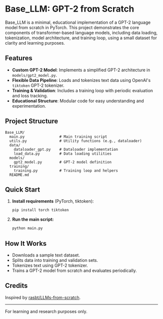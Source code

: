 
# Base_LLM: GPT-2 from Scratch

Base_LLM is a minimal, educational implementation of a GPT-2 language model from scratch in PyTorch. This project demonstrates the core components of transformer-based language models, including data loading, tokenization, model architecture, and training loop, using a small dataset for clarity and learning purposes.

## Features
- **Custom GPT-2 Model**: Implements a simplified GPT-2 architecture in `models/gpt2_model.py`.
- **Flexible Data Pipeline**: Loads and tokenizes text data using OpenAI's `tiktoken` GPT-2 tokenizer.
- **Training & Validation**: Includes a training loop with periodic evaluation and loss tracking.
- **Educational Structure**: Modular code for easy understanding and experimentation.

## Project Structure

```
Base_LLM/
  main.py                # Main training script
  utils.py               # Utility functions (e.g., dataloader)
  data/
    dataloader_gpt.py    # Dataloader implementation
    load_data.py         # Data loading utilities
  models/
    gpt2_model.py        # GPT-2 model definition
  training/
    training.py          # Training loop and helpers
  README.md
```

## Quick Start
1. **Install requirements** (PyTorch, tiktoken):
   ```bash
   pip install torch tiktoken
   ```
2. **Run the main script:**
   ```bash
   python main.py
   ```

## How It Works
- Downloads a sample text dataset.
- Splits data into training and validation sets.
- Tokenizes text using GPT-2 tokenizer.
- Trains a GPT-2 model from scratch and evaluates periodically.

## Credits
Inspired by [rasbt/LLMs-from-scratch](https://github.com/rasbt/LLMs-from-scratch).

---
For learning and research purposes only.
